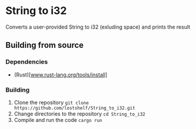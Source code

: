 # String to i32
Converts a user-provided String to i32 (exluding space) and prints the result

## Building from source
### Dependencies
  - (Rust)[www.rust-lang.org/tools/install]
### Building
  1. Clone the repository
    `git clone https://github.com/lostshelf/String_to_i32.git`
  3. Change directories to the repository
     `cd String_to_i32`
  4. Compile and run the code
     `cargo run`
